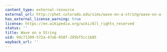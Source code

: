 ```yaml
---
content_type: external-resource
external_url: http://phet.colorado.edu/sims/wave-on-a-string/wave-on-a-string_en.html
has_external_license_warning: true
license: https://en.wikipedia.org/wiki/All_rights_reserved
status: ''
title: Wave on a String
uid: 9dc71309-572a-47ab-858f-295bf5cc1b85
wayback_url: ''
---
```

